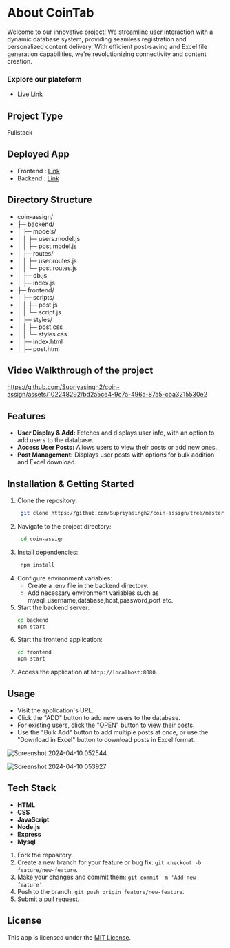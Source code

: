 
#  About CoinTab

Welcome to our innovative project! We streamline user interaction with a dynamic database system, providing seamless registration and personalized content delivery. With efficient post-saving and Excel file generation capabilities, we're revolutionizing connectivity and content creation.

### Explore our plateform
  - <a href="https://66168e69afb6eb37da502286--clever-brioche-610d10.netlify.app/">Live Link</a>


## Project Type 
Fullstack

## Deployed App
- Frontend : <a href="https://66168e69afb6eb37da502286--clever-brioche-610d10.netlify.app/">Link</a>
- Backend : <a href="https://coin-assign-2.onrender.com/">Link</a>

## Directory Structure
- coin-assign/
- ├─ backend/
- │  ├─ models/
- │  │  ├─ users.model.js
- │  │  ├─ post.model.js
- │  ├─ routes/
- │  │  ├─ user.routes.js
- │  │  └─ post.routes.js
- │  ├─ db.js
- │  ├─ index.js
- ├─ frontend/
- │  ├─ scripts/
- │  │  ├─ post.js
- │  │  └─ script.js
- │  ├─ styles/
- │  │  ├─ post.css
- │  │  └─ styles.css
- │  ├─ index.html
- │  ├─ post.html

## Video Walkthrough of the project
https://github.com/Supriyasingh2/coin-assign/assets/102248292/bd2a5ce4-9c7a-496a-87a5-cba3215530e2

## Features 
- **User Display & Add:** Fetches and displays user info, with an option to add users to the database.
- **Access User Posts:** Allows users to view their posts or add new ones.
- **Post Management:** Displays user posts with options for bulk addition and Excel download.

## Installation & Getting Started
1. Clone the repository:
   ```bash
    git clone https://github.com/Supriyasingh2/coin-assign/tree/master
3. Navigate to the project directory:
    ```bash
     cd coin-assign
5. Install dependencies:
   ```bash
    npm install
6. Configure environment variables:
      - Create a .env file in the backend directory.<br>
      - Add necessary environment variables such as mysql_username,database,host,password,port etc.
7. Start the backend server:
    ```bash
    cd backend
    npm start
9. Start the frontend application:
     ```bash
     cd frontend
     npm start
11. Access the application at `http://localhost:8080`.

## Usage 
- Visit the application's URL.
- Click the "ADD" button to add new users to the database.
- For existing users, click the "OPEN" button to view their posts.
- Use the "Bulk Add" button to add multiple posts at once, or use the "Download in Excel" button to download posts in Excel format.


![Screenshot 2024-04-10 052544](https://github.com/Supriyasingh2/coin-assign/assets/102248292/bb699ab7-0701-479c-8727-aa2af84dbfde)

![Screenshot 2024-04-10 053927](https://github.com/Supriyasingh2/coin-assign/assets/102248292/ae11efa1-d702-4300-95b5-255ee866362d)


## Tech Stack

- **HTML**
- **CSS**
- **JavaScript**
- **Node.js**
- **Express**
- **Mysql**

1. Fork the repository.
2. Create a new branch for your feature or bug fix: `git checkout -b feature/new-feature`.
3. Make your changes and commit them: `git commit -m 'Add new feature'`.
4. Push to the branch: `git push origin feature/new-feature`.
5. Submit a pull request.


## License

This app is licensed under the [MIT License](LICENSE).
